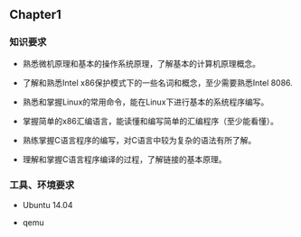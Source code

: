 ## Chapter1

### 知识要求

- 熟悉微机原理和基本的操作系统原理，了解基本的计算机原理概念。

- 了解和熟悉Intel x86保护模式下的一些名词和概念，至少需要熟悉Intel 8086.

- 熟悉和掌握Linux的常用命令，能在Linux下进行基本的系统程序编写。

- 掌握简单的x86汇编语言，能读懂和编写简单的汇编程序（至少能看懂）。

- 熟练掌握C语言程序的编写，对C语言中较为复杂的语法有所了解。

- 理解和掌握C语言程序编译的过程，了解链接的基本原理。

### 工具、环境要求

- Ubuntu 14.04

- qemu
